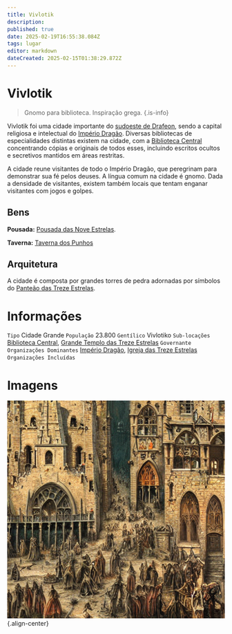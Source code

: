 ```yaml
---
title: Vivlotik
description: 
published: true
date: 2025-02-19T16:55:38.084Z
tags: lugar
editor: markdown
dateCreated: 2025-02-15T01:38:29.872Z
---
```


# Vivlotik

> Gnomo para biblioteca.
> Inspiração grega.
{.is-info}

Vivlotik foi uma cidade importante do [sudoeste de Drafeon](/lugares/plano-material/drafeon/sudoeste-de-drafeon), sendo a capital religiosa e intelectual do [Império Dragão](/faccoes/nacoes/imperio-dragao). Diversas bibliotecas de especialidades distintas existem na cidade, com a [Biblioteca Central](/lugares/plano-material/drafeon/sudoeste-de-drafeon/vivlotik/biblioteca-central) concentrando cópias e originais de todos esses, incluindo escritos ocultos e secretivos mantidos em áreas restritas.

A cidade reune visitantes de todo o Império Dragão, que peregrinam para demonstrar sua fé pelos deuses. A língua comum na cidade é gnomo. Dada a densidade de visitantes, existem também locais que tentam enganar visitantes com jogos e golpes.

## Bens
**Pousada:** [Pousada das Nove Estrelas](/lugares/plano-material/drafeon/sudoeste-de-drafeon/vivlotik/pousada-das-nove-estrelas).

**Taverna:** [Taverna dos Punhos](/lugares/plano-material/drafeon/sudoeste-de-drafeon/vivlotik/)

## Arquitetura

A cidade é composta por grandes torres de pedra adornadas por símbolos do [Panteão das Treze Estrelas](/divindades/panteao-das-treze-estrelas).

# Informações
`Tipo` Cidade Grande
`População` 23.800
`Gentílico` Vivlotiko 
`Sub-locações` [Biblioteca Central](/lugares/plano-material/drafeon/sudoeste-de-drafeon/vivlotik/biblioteca-central), [Grande Templo das Treze Estrelas](/lugares/plano-material/drafeon/sudoeste-de-drafeon/vivlotik/grande-templo)
`Governante` 
`Organizações Dominantes` [Império Dragão](/faccoes/nacoes/imperio-dragao#imperio-dragao), [Igreja das Treze Estrelas](/faccoes/faccoes-independentes/igreja-das-treze-estrekas)
`Organizações Incluídas`

# Imagens

![vivlotik3.png](/uploads/arte/vivlotik3.png){.align-center}